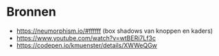 # Bronnen
- https://neumorphism.io/#ffffff (box shadows van knoppen en kaders)
- https://www.youtube.com/watch?v=wtBERi7Lf3c
- https://codepen.io/kmuenster/details/XWWeQGw

